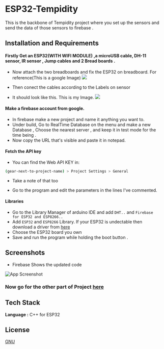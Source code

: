 
# ESP32-Tempidity

This is the backbone of Tempidity project where you set up the sensors and send the data of those sensors to firebase .


## Installation and Requirements

#### Firstly Get an ESP32(WITH WIFI MODULE) ,a microUSB cable, DH-11 sensor, IR sensor , Jump cables and 2 Bread boards .  

- Now attach the two breadboards and fix the ESP32 on breadboard. For reference(This is a google Image) ![](https://cdn.shopify.com/s/files/1/0609/6011/2892/files/doc-breadboard-wiring-dht11-esp32-arduino-example.jpg)

- Then conect the cables according to the Labels on sensor 

- It should look like this. This is my Image.
![](https://github.com/vegeta2op/Tempidity/assets/71753965/99c1b13b-baa3-4257-9d0e-31a188049246)

#### Make a firebase account from google.  
- In firebase make a new project and name it anything you want to.
- Under build, Go to RealTime Database on the menu and make a new Database , Choose the nearest server , and keep it in test mode for the time being . 
- Now copy the URL that's visible and paste it in notepad. 

#### Fetch the API key 
- You can find the Web API KEY in:
```bash
(gear-next-to-project-name) > Project Settings > General
```
- Take a note of that too

- Go to the program and edit the parameters in the lines I've commented.

#### Libraries

- Go to the Library Manager of arduino IDE and add `DHT..` and `Firebase for ESP32 and ESP8266..`
- Add `ESP32` and `ESP8266` Library. If your ESP32 is undectable then download a driver from [here](https://www.silabs.com/developers/usb-to-uart-bridge-vcp-drivers?tab=downloads)
- Choose the ESP32 board you own 
- Save and run the program while holding the boot button .


    
## Screenshots

- Firebase Shows the updated code

![App Screenshot](https://github.com/vegeta2op/ESP-Tempidity/assets/71753965/3c4fea91-b923-490c-813d-d3b9eaba78dc)

### Now go for the other part of Project [here](https://github.com/vegeta2op/Tempidity)  

## Tech Stack

**Language :** C++ for ESP32


## License

[GNU](https://choosealicense.com/licenses/gpl-3.0/)

